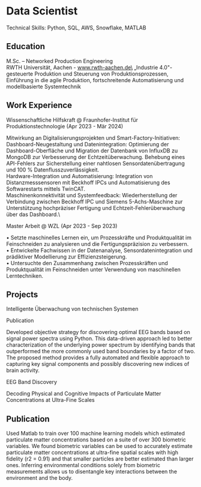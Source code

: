 # Data Scientist
Technical Skills: Python, SQL, AWS, Snowflake, MATLAB

## Education
M.Sc. – Networked Production Engineering\
RWTH Universität, Aachen - www.rwth-aachen.de\
„Industrie 4.0"- gesteuerte Produktion und Steuerung von Produktionsprozessen, Einführung in die agile Produktion, fortschreitende Automatisierung und modellbasierte Systemtechnik

## Work Experience
Wissenschaftliche Hilfskraft @ Fraunhofer-Institut für Produktionstechnologie (Apr 2023 - Mär 2024)

Mitwirkung an Digitalisierungsprojekten und Smart-Factory-Initiativen:
Dashboard-Neugestaltung und Datenintegration: Optimierung der Dashboard-Oberfläche und Migration der Datenbank von InfluxDB zu MongoDB zur Verbesserung der Echtzeitüberwachung. Behebung eines API-Fehlers zur Sicherstellung einer nahtlosen Sensordatenübertragung und 100 % Datenflusszuverlässigkeit.\
Hardware-Integration und Automatisierung: Integration von Distanzmesssensoren mit Beckhoff IPCs und Automatisierung des Softwarestarts mittels TwinCAT.\
Maschinenkonnektivität und Systemfeedback: Wiederherstellung der Verbindung zwischen Beckhoff IPC und Siemens 5-Achs-Maschine zur Unterstützung hochpräziser Fertigung und Echtzeit-Fehlerüberwachung über das Dashboard.\

Master Arbeit @ WZL (Apr 2023 - Sep 2023)

• Setzte maschinelles Lernen ein, um Prozesskräfte und Produktqualität im Feinschneiden zu analysieren und die Fertigungspräzision zu verbessern.\
• Entwickelte Fachwissen in der Datenanalyse, Sensordatenintegration und prädiktiver Modellierung zur Effizienzsteigerung.\
• Untersuchte den Zusammenhang zwischen Prozesskräften und Produktqualität im Feinschneiden unter Verwendung von maschinellen Lerntechniken.
## Projects

Intelligente Überwachung von technischen Systemen


Publication

Developed objective strategy for discovering optimal EEG bands based on signal power spectra using Python. This data-driven approach led to better characterization of the underlying power spectrum by identifying bands that outperformed the more commonly used band boundaries by a factor of two. The proposed method provides a fully automated and flexible approach to capturing key signal components and possibly discovering new indices of brain activity.

EEG Band Discovery

Decoding Physical and Cognitive Impacts of Particulate Matter Concentrations at Ultra-Fine Scales
## Publication

Used Matlab to train over 100 machine learning models which estimated particulate matter concentrations based on a suite of over 300 biometric variables. We found biometric variables can be used to accurately estimate particulate matter concentrations at ultra-fine spatial scales with high fidelity (r2 = 0.91) and that smaller particles are better estimated than larger ones. Inferring environmental conditions solely from biometric measurements allows us to disentangle key interactions between the environment and the body.
